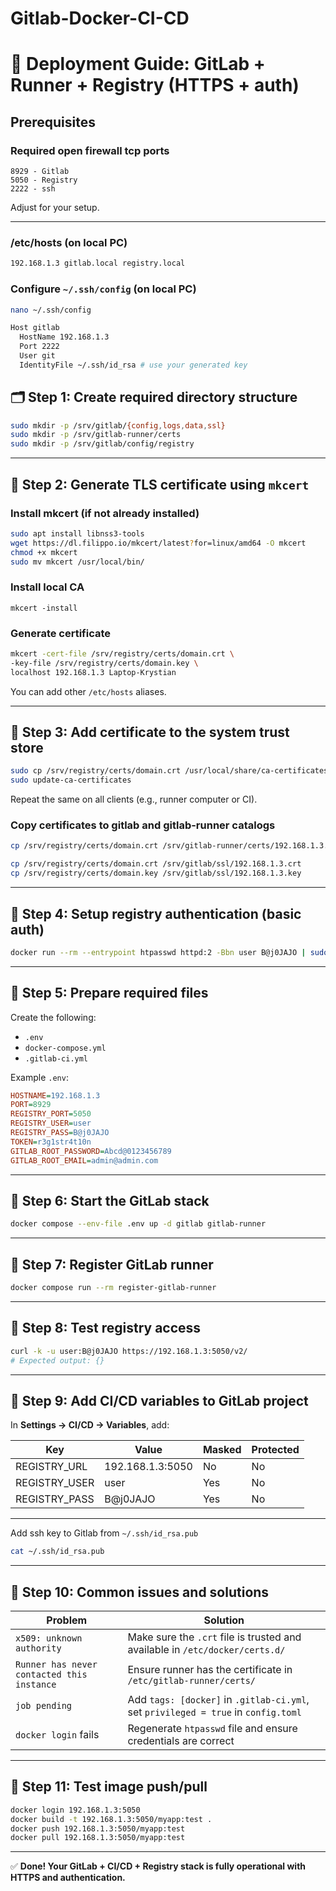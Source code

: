 # Gitlab-Docker-CI-CD


# 🧰 Deployment Guide: GitLab + Runner + Registry (HTTPS + auth)

## Prerequisites
### Required open firewall tcp ports
```
8929 - Gitlab
5050 - Registry
2222 - ssh
```
Adjust for your setup.

---
### /etc/hosts (on local PC)
```bash
192.168.1.3 gitlab.local registry.local
```

### Configure ```~/.ssh/config``` (on local PC)
```bash
nano ~/.ssh/config
```

```bash
Host gitlab
  HostName 192.168.1.3
  Port 2222
  User git
  IdentityFile ~/.ssh/id_rsa # use your generated key
```

## 🗂️ Step 1: Create required directory structure

```bash
sudo mkdir -p /srv/gitlab/{config,logs,data,ssl}
sudo mkdir -p /srv/gitlab-runner/certs
sudo mkdir -p /srv/gitlab/config/registry
```

---

## 🔐 Step 2: Generate TLS certificate using `mkcert`

### Install mkcert (if not already installed)

```bash
sudo apt install libnss3-tools
wget https://dl.filippo.io/mkcert/latest?for=linux/amd64 -O mkcert
chmod +x mkcert
sudo mv mkcert /usr/local/bin/
```
### Install local CA
```
mkcert -install
```

### Generate certificate

```bash
mkcert -cert-file /srv/registry/certs/domain.crt \ 
-key-file /srv/registry/certs/domain.key \
localhost 192.168.1.3 Laptop-Krystian
```
You can add other ``/etc/hosts`` aliases.

---

## 🔐 Step 3: Add certificate to the system trust store

```bash
sudo cp /srv/registry/certs/domain.crt /usr/local/share/ca-certificates/registry.crt
sudo update-ca-certificates
```
Repeat the same on all clients (e.g., runner computer or CI).

### Copy certificates to gitlab and gitlab-runner catalogs

```bash
cp /srv/registry/certs/domain.crt /srv/gitlab-runner/certs/192.168.1.3.crt

cp /srv/registry/certs/domain.crt /srv/gitlab/ssl/192.168.1.3.crt
cp /srv/registry/certs/domain.key /srv/gitlab/ssl/192.168.1.3.key
```

---

## 🔐 Step 4: Setup registry authentication (basic auth)

```bash
docker run --rm --entrypoint htpasswd httpd:2 -Bbn user B@j0JAJO | sudo tee /srv/gitlab/config/registry/htpasswd > /dev/null
```

---

## 🐳 Step 5: Prepare required files

Create the following:

- `.env`
- `docker-compose.yml`
- `.gitlab-ci.yml`

Example `.env`:

```ini
HOSTNAME=192.168.1.3
PORT=8929
REGISTRY_PORT=5050
REGISTRY_USER=user
REGISTRY_PASS=B@j0JAJO
TOKEN=r3g1str4t10n
GITLAB_ROOT_PASSWORD=Abcd@0123456789
GITLAB_ROOT_EMAIL=admin@admin.com
```

---

## 🧱 Step 6: Start the GitLab stack

```bash
docker compose --env-file .env up -d gitlab gitlab-runner
```

---

## 🔁 Step 7: Register GitLab runner

```bash
docker compose run --rm register-gitlab-runner
```

---

## 🧪 Step 8: Test registry access

```bash
curl -k -u user:B@j0JAJO https://192.168.1.3:5050/v2/
# Expected output: {}
```

---

## 🔧 Step 9: Add CI/CD variables to GitLab project

In **Settings → CI/CD → Variables**, add:

| Key           | Value               | Masked | Protected |
|---------------|---------------------|--------|-----------|
| REGISTRY_URL  | 192.168.1.3:5050    | No     | No        |
| REGISTRY_USER | user                | Yes    | No        |
| REGISTRY_PASS | B@j0JAJO            | Yes    | No        |

---

Add ssh key to Gitlab from ```~/.ssh/id_rsa.pub```
```bash
cat ~/.ssh/id_rsa.pub
```
---

## 🚧 Step 10: Common issues and solutions

| Problem                                  | Solution                                                                          |
|------------------------------------------|-----------------------------------------------------------------------------------|
| `x509: unknown authority`                | Make sure the `.crt` file is trusted and available in `/etc/docker/certs.d/`     |
| `Runner has never contacted this instance` | Ensure runner has the certificate in `/etc/gitlab-runner/certs/`                 |
| `job pending`                            | Add `tags: [docker]` in `.gitlab-ci.yml`, set `privileged = true` in `config.toml` |
| `docker login` fails                     | Regenerate `htpasswd` file and ensure credentials are correct                    |

---

## 🧪 Step 11: Test image push/pull

```bash
docker login 192.168.1.3:5050
docker build -t 192.168.1.3:5050/myapp:test .
docker push 192.168.1.3:5050/myapp:test
docker pull 192.168.1.3:5050/myapp:test
```

---

✅ **Done! Your GitLab + CI/CD + Registry stack is fully operational with HTTPS and authentication.**


